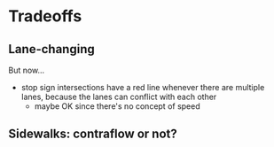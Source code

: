 # Tradeoffs

## Lane-changing

But now...
- stop sign intersections have a red line whenever there are multiple lanes, because the lanes can conflict with each other
	- maybe OK since there's no concept of speed

## Sidewalks: contraflow or not?
